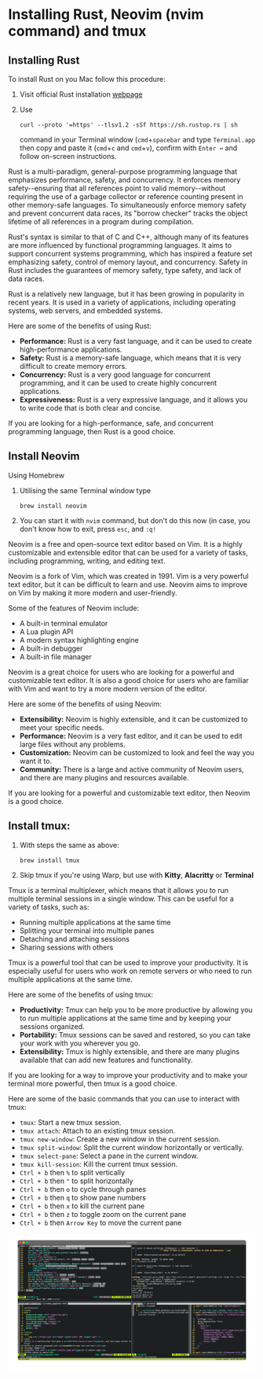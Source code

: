 # Installing Rust, Neovim (nvim command) and tmux

## Installing Rust

To install Rust on you Mac follow this procedure:

1. Visit official Rust installation [webpage](https://www.rust-lang.org/tools/install)
2. Use

	```shell
	curl --proto '=https' --tlsv1.2 -sSf https://sh.rustup.rs | sh
	```

	command in your Terminal window (`cmd`+`spacebar` and type `Terminal.app` then copy and paste it (`cmd`+`c` and `cmd`+`v`), confirm with `Enter ↩` and follow on-screen instructions.

Rust is a multi-paradigm, general-purpose programming language that emphasizes performance, safety, and concurrency. It enforces memory safety--ensuring that all references point to valid memory--without requiring the use of a garbage collector or reference counting present in other memory-safe languages. To simultaneously enforce memory safety and prevent concurrent data races, its "borrow checker" tracks the object lifetime of all references in a program during compilation.

Rust's syntax is similar to that of C and C++, although many of its features are more influenced by functional programming languages. It aims to support concurrent systems programming, which has inspired a feature set emphasizing safety, control of memory layout, and concurrency. Safety in Rust includes the guarantees of memory safety, type safety, and lack of data races.

Rust is a relatively new language, but it has been growing in popularity in recent years. It is used in a variety of applications, including operating systems, web servers, and embedded systems.

Here are some of the benefits of using Rust:

- **Performance:** Rust is a very fast language, and it can be used to create high-performance applications.
- **Safety:** Rust is a memory-safe language, which means that it is very difficult to create memory errors.
- **Concurrency:** Rust is a very good language for concurrent programming, and it can be used to create highly concurrent applications.
- **Expressiveness:** Rust is a very expressive language, and it allows you to write code that is both clear and concise.

If you are looking for a high-performance, safe, and concurrent programming language, then Rust is a good choice.

## Install Neovim

Using Homebrew

1. Utilising the same Terminal window type
	
	```
	brew install neovim
	```

2. You can start it with `nvim` command, but don't do this now (in case, you don't know how to exit, press `esc`, and `:q!`

Neovim is a free and open-source text editor based on Vim. It is a highly customizable and extensible editor that can be used for a variety of tasks, including programming, writing, and editing text.

Neovim is a fork of Vim, which was created in 1991. Vim is a very powerful text editor, but it can be difficult to learn and use. Neovim aims to improve on Vim by making it more modern and user-friendly.

Some of the features of Neovim include:

- A built-in terminal emulator
- A Lua plugin API
- A modern syntax highlighting engine
- A built-in debugger
- A built-in file manager

Neovim is a great choice for users who are looking for a powerful and customizable text editor. It is also a good choice for users who are familiar with Vim and want to try a more modern version of the editor.

Here are some of the benefits of using Neovim:

- **Extensibility:** Neovim is highly extensible, and it can be customized to meet your specific needs.
- **Performance:** Neovim is a very fast editor, and it can be used to edit large files without any problems.
- **Customization:** Neovim can be customized to look and feel the way you want it to.
- **Community:** There is a large and active community of Neovim users, and there are many plugins and resources available.

If you are looking for a powerful and customizable text editor, then Neovim is a good choice.

## Install tmux:

1. With steps the same as above:

	```
	brew install tmux
	```

2. Skip tmux if you're using Warp, but use with **Kitty**, **Alacritty** or **Terminal**

Tmux is a terminal multiplexer, which means that it allows you to run multiple terminal sessions in a single window. This can be useful for a variety of tasks, such as:

- Running multiple applications at the same time
- Splitting your terminal into multiple panes
- Detaching and attaching sessions
- Sharing sessions with others

Tmux is a powerful tool that can be used to improve your productivity. It is especially useful for users who work on remote servers or who need to run multiple applications at the same time.

Here are some of the benefits of using tmux:

- **Productivity:** Tmux can help you to be more productive by allowing you to run multiple applications at the same time and by keeping your sessions organized.
- **Portability:** Tmux sessions can be saved and restored, so you can take your work with you wherever you go.
- **Extensibility:** Tmux is highly extensible, and there are many plugins available that can add new features and functionality.

If you are looking for a way to improve your productivity and to make your terminal more powerful, then tmux is a good choice.

Here are some of the basic commands that you can use to interact with tmux:

- `tmux`: Start a new tmux session.
- `tmux attach`: Attach to an existing tmux session.
- `tmux new-window`: Create a new window in the current session.
- `tmux split-window`: Split the current window horizontally or vertically.
- `tmux select-pane`: Select a pane in the current window.
- `tmux kill-session`: Kill the current tmux session.
- `Ctrl + b` then `%` to split vertically
- `Ctrl + b` then `"` to split horizontally
- `Ctrl + b` then `o` to cycle through panes
- `Ctrl + b` then `q` to show pane numbers
- `Ctrl + b` then `x` to kill the current pane
- `Ctrl + b` then `z` to toggle zoom on the current pane
- `Ctrl + b` then `Arrow Key` to move the current pane

![Alacritty and tmux in action](Alacritty_TMUX.png)
